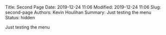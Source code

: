 Title: Second Page
Date: 2019-12-24 11:06
Modified: 2019-12-24 11:06
Slug: second-page
Authors: Kevin Houlihan
Summary: Just testing the menu
Status: hidden

Just testing the menu
